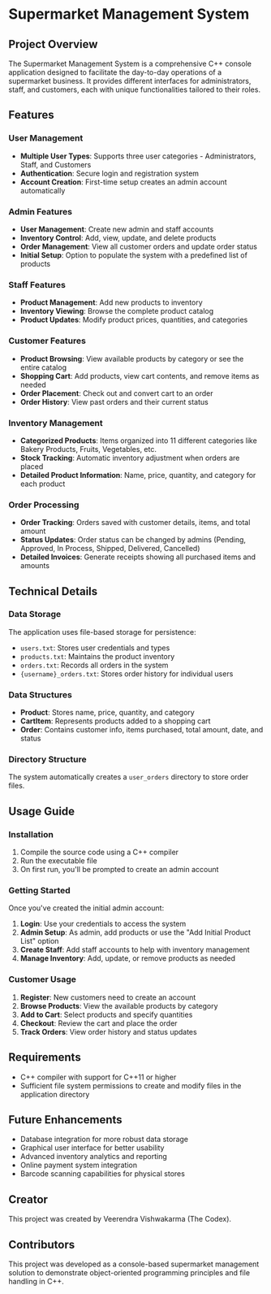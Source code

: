 # Supermarket Management System

## Project Overview
The Supermarket Management System is a comprehensive C++ console application designed to facilitate the day-to-day operations of a supermarket business. It provides different interfaces for administrators, staff, and customers, each with unique functionalities tailored to their roles.

## Features

### User Management
- **Multiple User Types**: Supports three user categories - Administrators, Staff, and Customers
- **Authentication**: Secure login and registration system
- **Account Creation**: First-time setup creates an admin account automatically

### Admin Features
- **User Management**: Create new admin and staff accounts
- **Inventory Control**: Add, view, update, and delete products
- **Order Management**: View all customer orders and update order status
- **Initial Setup**: Option to populate the system with a predefined list of products

### Staff Features
- **Product Management**: Add new products to inventory
- **Inventory Viewing**: Browse the complete product catalog
- **Product Updates**: Modify product prices, quantities, and categories

### Customer Features
- **Product Browsing**: View available products by category or see the entire catalog
- **Shopping Cart**: Add products, view cart contents, and remove items as needed
- **Order Placement**: Check out and convert cart to an order
- **Order History**: View past orders and their current status

### Inventory Management
- **Categorized Products**: Items organized into 11 different categories like Bakery Products, Fruits, Vegetables, etc.
- **Stock Tracking**: Automatic inventory adjustment when orders are placed
- **Detailed Product Information**: Name, price, quantity, and category for each product

### Order Processing
- **Order Tracking**: Orders saved with customer details, items, and total amount
- **Status Updates**: Order status can be changed by admins (Pending, Approved, In Process, Shipped, Delivered, Cancelled)
- **Detailed Invoices**: Generate receipts showing all purchased items and amounts

## Technical Details

### Data Storage
The application uses file-based storage for persistence:
- `users.txt`: Stores user credentials and types
- `products.txt`: Maintains the product inventory
- `orders.txt`: Records all orders in the system
- `{username}_orders.txt`: Stores order history for individual users

### Data Structures
- **Product**: Stores name, price, quantity, and category
- **CartItem**: Represents products added to a shopping cart
- **Order**: Contains customer info, items purchased, total amount, date, and status

### Directory Structure
The system automatically creates a `user_orders` directory to store order files.

## Usage Guide

### Installation
1. Compile the source code using a C++ compiler
2. Run the executable file
3. On first run, you'll be prompted to create an admin account

### Getting Started
Once you've created the initial admin account:

1. **Login**: Use your credentials to access the system
2. **Admin Setup**: As admin, add products or use the "Add Initial Product List" option
3. **Create Staff**: Add staff accounts to help with inventory management
4. **Manage Inventory**: Add, update, or remove products as needed

### Customer Usage
1. **Register**: New customers need to create an account
2. **Browse Products**: View the available products by category
3. **Add to Cart**: Select products and specify quantities
4. **Checkout**: Review the cart and place the order
5. **Track Orders**: View order history and status updates

## Requirements
- C++ compiler with support for C++11 or higher
- Sufficient file system permissions to create and modify files in the application directory

## Future Enhancements
- Database integration for more robust data storage
- Graphical user interface for better usability
- Advanced inventory analytics and reporting
- Online payment system integration
- Barcode scanning capabilities for physical stores

## Creator
This project was created by Veerendra Vishwakarma (The Codex).

## Contributors
This project was developed as a console-based supermarket management solution to demonstrate object-oriented programming principles and file handling in C++.
